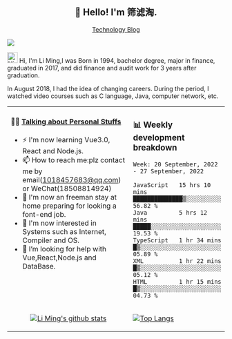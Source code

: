 <h2 align="center">👋 Hello! I'm 筛滤淘.</h2>
<p align="center">
  <a href="https://resume.lm2048.top/">Technology Blog</a> 
</p>

![](https://komarev.com/ghpvc/?username=lm101845&color=brightgreen&label=PROFILE+VIEWS)

<img height="25" src='https://qpluspicture.oss-cn-beijing.aliyuncs.com/6LjjQA/Hi.gif' alt='Hi' width="24"/> Hi, I'm Li Ming,I was Born in 1994, bachelor degree, major in finance, graduated in 2017, and did finance and audit work for 3 years after graduation.

In August 2018, I had the idea of changing careers. During the period, I watched video courses such as C language, Java, computer network, etc.

<table align="center">
<tr>
<td valign="top" width="60%">

#### 🏋️‍♀️ <a href="https://github.com/lm101845" target="_blank">Talking about Personal Stuffs</a>

<!-- recent_releases starts -->

- ⚡ I'm now learning Vue3.0, React and Node.js.
- 📫 How to reach me:plz contact me by email(1018457683@qq.com) or WeChat(18508814924)
- 🏫 I'm now an freeman stay at home preparing for looking a font-end job.
- 👯 I'm now interested in Systems such as Internet, Compiler and OS.
- 🤔 I’m looking for help with Vue,React,Node.js and DataBase.
  </td>
  <td>
### 📊 Weekly development breakdown
<!--START_SECTION:waka-->
```text
Week: 20 September, 2022 - 27 September, 2022

JavaScript   15 hrs 10 mins  ██████████████▒░░░░░░░░░░   56.82 % 
Java         5 hrs 12 mins   █████░░░░░░░░░░░░░░░░░░░░   19.53 % 
TypeScript   1 hr 34 mins    █▒░░░░░░░░░░░░░░░░░░░░░░░   05.89 % 
XML          1 hr 22 mins    █▒░░░░░░░░░░░░░░░░░░░░░░░   05.12 % 
HTML         1 hr 15 mins    █▒░░░░░░░░░░░░░░░░░░░░░░░   04.73 % 
```
<!--END_SECTION:waka-->
</td>
</tr>
<tr>
<td>
<p align="center"><a href="https://github.com/lm101845"><img src="https://github-readme-stats.vercel.app/api?username=lm101845&hide_border=true&show_icons=true&theme=buefy" alt="Li Ming's github stats"></a>
</p>
</td>
<td>

<a href="https://github.com/lm101845">
  <img align="center" alt="Top Langs" src="https://github-readme-stats.vercel.app/api/top-langs/?username=lm101845" />
</a>
</td>
</tr>
</table>

